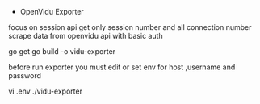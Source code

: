 * OpenVidu Exporter

focus on session api get only session number and all connection number
scrape data from openvidu api with basic auth 

 go get
 go build -o vidu-exporter

before run exporter you must edit or set env for host ,username and password

 vi .env
 ./vidu-exporter


